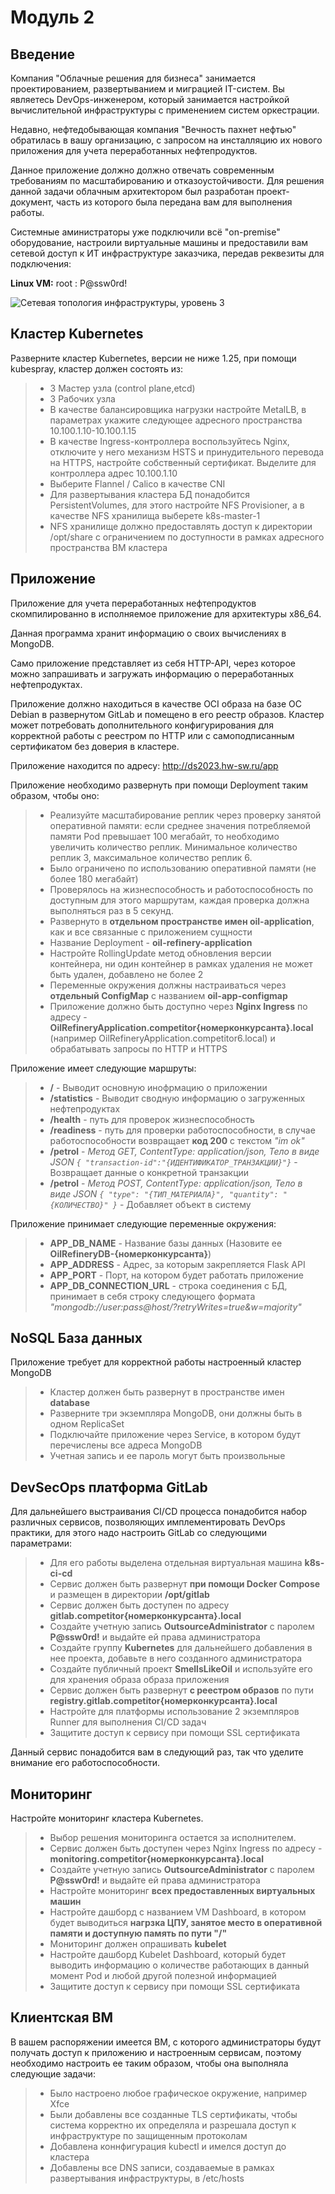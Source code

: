 # Модуль 2

## Введение

Компания "Облачные решения для бизнеса" занимается проектированием, развертыванием и миграцией IT-систем. 
Вы являетесь DevOps-инженером, который занимается настройкой вычислительной инфраструктуры с применением систем оркестрации.

Недавно, нефтедобывающая компания "Вечность пахнет нефтью" обратилась в вашу организацию, с запросом на инсталляцию их нового приложения для учета переработанных нефтепродуктов. 

Данное приложение должно должно отвечать современным требованиям по масштабированию и отказоустойчивости.
Для решения данной задачи облачным архитектором был разработан проект-документ, часть из которого была передана вам для выполнения работы.

Системные аминистраторы уже подключили всё "on-premise" оборудование, настроили виртуальные машины и предоставили вам сетевой доступ к ИТ инфраструктуре заказчика,
передав реквезиты для подключения:

**Linux VM:**
root : P@ssw0rd!

![Сетевая топология инфраструктуры, уровень 3](./Diagram-Black.png)

## Кластер Kubernetes
Разверните кластер Kubernetes, версии не ниже 1.25, при помощи kubespray, кластер должен состоять из:
> * 3 Мастер узла (control plane,etcd)
> * 3 Рабочих узла
> * В качестве балансировщика нагрузки настройте MetalLB, в параметрах укажите следующее адресного пространства 10.100.1.10-10.100.1.15
> * В качестве Ingress-контроллера воспользуйтесь Nginx, отключите у него механизм HSTS и принудительного перевода на HTTPS, настройте собственный сертификат. Выделите для контроллера адрес 10.100.1.10
> * Выберите Flannel / Calico в качестве CNI
> * Для развертывания кластера БД понадобится PersistentVolumes, для этого настройте NFS Provisioner, а в качестве NFS хранилища выберете k8s-master-1
> * NFS хранилище должно предоставлять доступ к директории /opt/share с ограничением по доступности в рамках адресного пространства ВМ кластера


## Приложение

Приложение для учета переработанных нефтепродуктов скомпилированно в исполняемое приложение для архитектуры x86_64.

Данная программа хранит информацию о своих вычислениях в MongoDB. 

Само приложение представляет из себя HTTP-API, через которое можно запрашивать и загружать информацию о переработанных нефтепродуктах.

Приложение должно находиться в качестве OCI образа на базе ОС Debian в развернутом GitLab и помещено в его реестр образов. Кластер может потребовать дополнительного конфигурирования для корректной работы с реестром по HTTP или с самоподписанным сертификатом без доверия в кластере.

Приложение находится по адресу: http://ds2023.hw-sw.ru/app

Приложение необходимо развернуть при помощи Deployment таким образом, чтобы оно:
> * Реализуйте масштабирование реплик через проверку занятой оперативной памяти: если среднее значения потребляемой памяти Pod превышает 100 мегабайт, то необходимо увеличить количество реплик. Минимальное количество реплик 3, максимальное количество реплик 6. 
> * Было ограничено по использованию оперативной памяти (не более 180 мегабайт)
> * Проверялось на жизнеспособность и работоспособность по доступным для этого маршрутам, каждая проверка должна выполняться раз в 5 секунд.
> * Развернуто в **отдельном пространстве имен oil-application**, как и все связанные с приложением сущности
> * Название Deployment - **oil-refinery-application**
> * Настройте RollingUpdate метод обновления версии контейнера, ни один контейнер в рамках удаления не может быть удален, добавлено не более 2
> * Переменные окружения должны настраиваться через **отдельный ConfigMap** с названием **oil-app-configmap**
> * Приложение должно быть доступно через **Nginx Ingress** по адресу - **OilRefineryApplication.competitor{номерконкурсанта}.local** (например OilRefineryApplication.competitor6.local) и обрабатывать запросы по HTTP и HTTPS


Приложение имеет следующие маршруты:
> * **/** - Выводит основную инофрмацию о приложении
> * **/statistics** - Выводит сводную информацию о загруженных нефтепродуктах
> * **/health** - путь для проверок жизнеспособность
> * **/readiness** - путь для проверки работоспособности, в случае работоспособности возвращает **код 200** с текстом _"im ok"_
> * **/petrol** - _Метод GET, ContentType: application/json, 
Тело в виде 
JSON `{ "transaction-id":"{ИДЕНТИФИКАТОР_ТРАНЗАКЦИИ}"}`_ - Возвращает данные о конкретной транзакции
> * **/petrol** - _Метод POST, ContentType: application/json, Тело в виде JSON `{
    "type": "{ТИП_МАТЕРИАЛА}",
    "quantity": "{КОЛИЧЕСТВО}"
>}`_ - Добавляет объект в систему


Приложение принимает следующие переменные окружения:

> * **APP_DB_NAME** - Название базы данных (Назовите ее **OilRefineryDB-{номерконкурсанта}**)
> * **APP_ADDRESS** - Адрес, за которым закрепляется Flask API
> * **APP_PORT** - Порт, на котором будет работать приложение
> * **APP_DB_CONNECTION_URL** - строка соединения с БД, принимает в себя строку следующего формата _"mongodb://user:pass@host/?retryWrites=true&w=majority"_



## NoSQL База данных

Приложение требует для корректной работы настроенный кластер MongoDB
> * Кластер должен быть развернут в пространстве имен **database**
> * Разверните три экземпляра MongoDB, они должны быть в одном ReplicaSet
> * Подключайте приложение через Service, в котором будут перечислены все адреса MongoDB
> * Учетная запись и ее пароль могут быть произвольные

## DevSecOps платформа GitLab

Для дальнейшего выстраивания CI/CD процесса понадобится набор различных сервисов, позволяющих имплементировать DevOps практики, для этого надо настроить GitLab со следующими параметрами:

> * Для его работы выделена отдельная виртуальная машина **k8s-ci-cd**
> * Сервис должен быть развернут **при помощи Docker Compose** и размещен в директории **/opt/gitlab**
> * Сервис должен быть доступен по адресу **gitlab.competitor{номерконкурсанта}.local**
> * Создайте учетную запись **OutsourceAdministrator** с паролем **P@ssw0rd!** и выдайте ей права администратора
> * Создайте группу **Kubernetes** для дальнейшего добавления в нее проекта, добавьте в него созданного администратора
> * Создайте публичный проект **SmellsLikeOil** и используйте его для хранения образа образа приложения
> * Сервис должен быть развернут **с реестром образов** по пути **registry.gitlab.competitor{номерконкурсанта}.local**
> * Настройте для платформы использование 2 экземпляров Runner для выполнения CI/CD задач
> * Защитите доступ к сервису при помощи SSL сертификата

Данный сервис понадобится вам в следующий раз, так что уделите внимание его работоспособности.

## Мониторинг
Настройте мониторинг кластера Kubernetes.
> * Выбор решения мониторинга остается за исполнителем. 
> * Сервис должен быть доступен через Nginx Ingress по адресу - **monitoring.competitor{номерконкурсанта}.local**
> * Создайте учетную запись **OutsourceAdministrator** с паролем **P@ssw0rd!** и выдайте ей права администратора
> * Настройте мониторинг **всех предоставленных виртуальных машин**
> * Настройте дашборд c названием VM Dashboard, в котором будет выводиться **нагрзка ЦПУ, занятое место в оперативной памяти и доступную память по пути "/"**
> * Мониторинг должен опрашивать **kubelet**
> * Настройте дашборд Kubelet Dashboard, который будет выводить информацию о количестве работающих в данный момент Pod и любой другой полезной информацией
> * Защитите доступ к сервису при помощи SSL сертификата

## Клиентская ВМ
В вашем распоряжении имеется ВМ, с которого администраторы будут получать доступ к приложению и настроенным сервисам, поэтому необходимо настроить ее таким образом, чтобы она выполняла следующие задачи:
> * Было настроено любое графическое окружение, например Xfce
> * Были добавлены все созданные TLS сертификаты, чтобы система корректно их определяла и разрешала доступ к инфраструктуре по защищенным протоколам
> * Добавлена коннфигурация kubectl и имелся доступ до кластера
> * Добавлены все DNS записи, создаваемые в рамках развертывания инфраструктуры, в /etc/hosts
